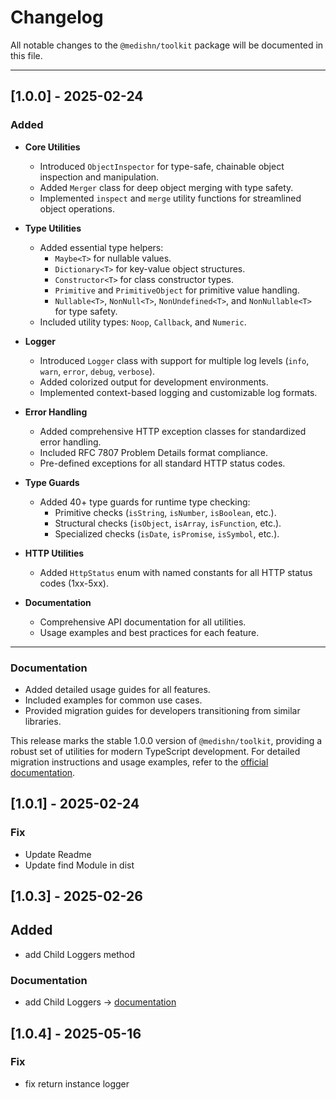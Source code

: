 # Changelog

All notable changes to the `@medishn/toolkit` package will be documented in this file.

---

## [1.0.0] - 2025-02-24

### **Added**

- **Core Utilities**

  - Introduced `ObjectInspector` for type-safe, chainable object inspection and manipulation.
  - Added `Merger` class for deep object merging with type safety.
  - Implemented `inspect` and `merge` utility functions for streamlined object operations.

- **Type Utilities**

  - Added essential type helpers:
    - `Maybe<T>` for nullable values.
    - `Dictionary<T>` for key-value object structures.
    - `Constructor<T>` for class constructor types.
    - `Primitive` and `PrimitiveObject` for primitive value handling.
    - `Nullable<T>`, `NonNull<T>`, `NonUndefined<T>`, and `NonNullable<T>` for type safety.
  - Included utility types: `Noop`, `Callback`, and `Numeric`.

- **Logger**

  - Introduced `Logger` class with support for multiple log levels (`info`, `warn`, `error`, `debug`, `verbose`).
  - Added colorized output for development environments.
  - Implemented context-based logging and customizable log formats.

- **Error Handling**

  - Added comprehensive HTTP exception classes for standardized error handling.
  - Included RFC 7807 Problem Details format compliance.
  - Pre-defined exceptions for all standard HTTP status codes.

- **Type Guards**

  - Added 40+ type guards for runtime type checking:
    - Primitive checks (`isString`, `isNumber`, `isBoolean`, etc.).
    - Structural checks (`isObject`, `isArray`, `isFunction`, etc.).
    - Specialized checks (`isDate`, `isPromise`, `isSymbol`, etc.).

- **HTTP Utilities**

  - Added `HttpStatus` enum with named constants for all HTTP status codes (1xx-5xx).

- **Documentation**
  - Comprehensive API documentation for all utilities.
  - Usage examples and best practices for each feature.

---

### **Documentation**

- Added detailed usage guides for all features.
- Included examples for common use cases.
- Provided migration guides for developers transitioning from similar libraries.

This release marks the stable 1.0.0 version of `@medishn/toolkit`, providing a robust set of utilities for modern TypeScript development. For detailed migration instructions and usage examples, refer to the [official documentation](https://github.com/medishen/toolkit/docs).

## [1.0.1] - 2025-02-24

### **Fix**

- Update Readme
- Update find Module in dist

## [1.0.3] - 2025-02-26

## **Added**

- add Child Loggers method

### **Documentation**

- add Child Loggers -> [documentation](./api/logger.doc.md#child-loggers)

## [1.0.4] - 2025-05-16

### **Fix**

- fix return instance logger
